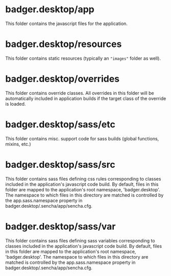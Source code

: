 # badger.desktop/app

This folder contains the javascript files for the application.

# badger.desktop/resources

This folder contains static resources (typically an `"images"` folder as well).

# badger.desktop/overrides

This folder contains override classes. All overrides in this folder will be 
automatically included in application builds if the target class of the override
is loaded.

# badger.desktop/sass/etc

This folder contains misc. support code for sass builds (global functions, 
mixins, etc.)

# badger.desktop/sass/src

This folder contains sass files defining css rules corresponding to classes
included in the application's javascript code build.  By default, files in this 
folder are mapped to the application's root namespace, 'badger.desktop'. The
namespace to which files in this directory are matched is controlled by the
app.sass.namespace property in badger.desktop/.sencha/app/sencha.cfg. 

# badger.desktop/sass/var

This folder contains sass files defining sass variables corresponding to classes
included in the application's javascript code build.  By default, files in this 
folder are mapped to the application's root namespace, 'badger.desktop'. The
namespace to which files in this directory are matched is controlled by the
app.sass.namespace property in badger.desktop/.sencha/app/sencha.cfg. 
